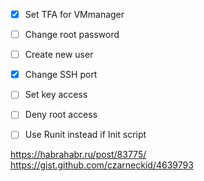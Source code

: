 - [x] Set TFA for VMmanager 
- [ ] Change root password 
- [ ] Create new user
- [x] Change SSH port 
- [ ] Set key access 
- [ ] Deny root access 


- [ ] Use Runit instead if Init script 
>> 
https://habrahabr.ru/post/83775/ 
https://gist.github.com/czarneckid/4639793

